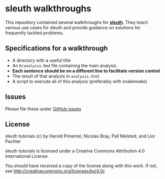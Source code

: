 # sleuth walkthroughs

This repository contained several walkthroughs for **[sleuth](http://pachterlab.github.io/sleuth/)**. They teach various use cases for sleuth and provide guidance on solutions for frequently tackled problems.

## Specifications for a walkthrough

- A directory with a useful title
- An `R/analysis.Rmd` file containing the main analysis
- **Each sentence should be on a different line to facilitate version control** 
- The result of that analysis in `analysis.html`
- A script to execute all of this analysis (preferably with snakemake)


## Issues

Please file these under [GitHub issues](https://github.com/pachterlab/sleuth_tutorials/issues)

## License

sleuth tutorials (c) by Harold Pimentel, Nicolas Bray, Pall Melsted, and Lior Pachter

sleuth tutorials is licensed under a
Creative Commons Attribution 4.0 International License.

You should have received a copy of the license along with this
work. If not, see <http://creativecommons.org/licenses/by/4.0/>.

